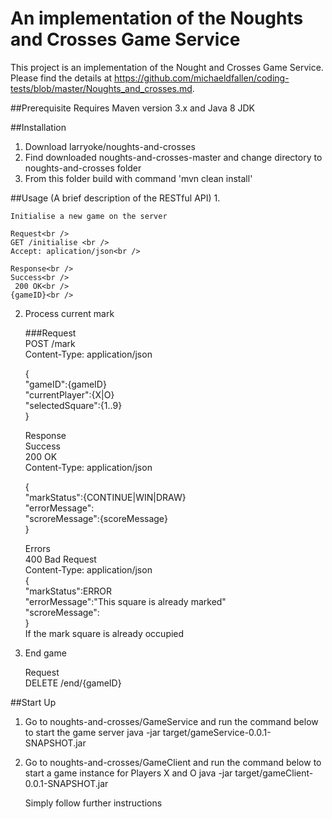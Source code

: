 # An implementation of the Noughts and Crosses Game Service
This project is an implementation of the Nought and Crosses Game Service.
Please find the details at https://github.com/michaeldfallen/coding-tests/blob/master/Noughts_and_crosses.md.

##Prerequisite
Requires Maven version 3.x and Java 8 JDK

##Installation
1. Download larryoke/noughts-and-crosses
2. Find downloaded noughts-and-crosses-master and change directory to noughts-and-crosses folder
3. From this folder build with command 'mvn clean install'


##Usage (A brief description of the RESTful API)
1.	

	Initialise a new game on the server
	
	Request<br />
	GET /initialise <br />
	Accept: aplication/json<br />
	
	Response<br />
	Success<br />
	 200 OK<br />
	{gameID}<br />
	
2. Process current mark
	 
	###Request<br />
	POST /mark <br />
	Content-Type: application/json<br />
	
	{<br />
		"gameID":{gameID}<br />
		"currentPlayer":{X|O}<br />
		"selectedSquare":{1..9}<br />
	}<br />
	
	Response<br />
	Success<br />
	200 OK<br />
	Content-Type: application/json<br />
	
	{<br />
		"markStatus":{CONTINUE|WIN|DRAW}<br />
		"errorMessage":<br />
		"scroreMessage":{scoreMessage}<br />
	}<br />
	
	Errors<br />
	400 Bad Request<br />
	Content-Type: application/json<br />
	{<br />
		"markStatus":ERROR<br />
		"errorMessage":"This square is already marked"<br />
		"scroreMessage":<br />
	}<br />
	If the mark square is already occupied<br />
	
	
3. End game

  	Request<br />
  	DELETE /end/{gameID} <br />


##Start Up
1. Go to noughts-and-crosses/GameService and run the command below to start the game server
	java -jar target/gameService-0.0.1-SNAPSHOT.jar
	
	
2. Go to noughts-and-crosses/GameClient and run the command below to start a game instance for Players X and O
	java -jar target/gameClient-0.0.1-SNAPSHOT.jar
	
	Simply follow further instructions

